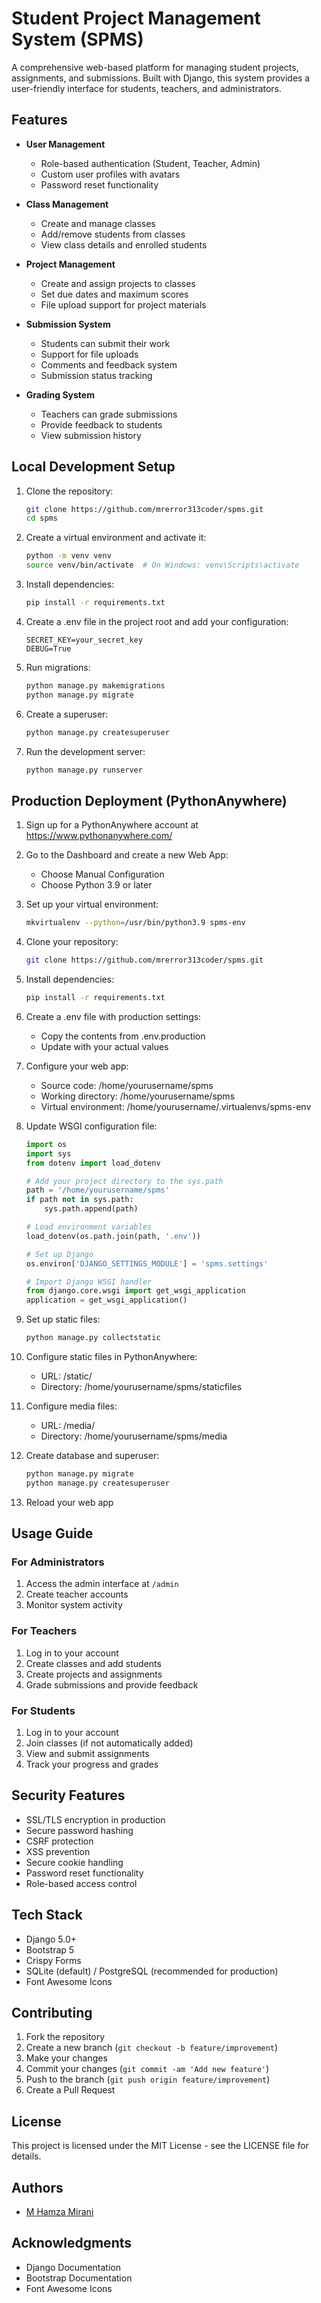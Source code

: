 # Student Project Management System (SPMS)

A comprehensive web-based platform for managing student projects, assignments, and submissions. Built with Django, this system provides a user-friendly interface for students, teachers, and administrators.

## Features

- **User Management**
  - Role-based authentication (Student, Teacher, Admin)
  - Custom user profiles with avatars
  - Password reset functionality

- **Class Management**
  - Create and manage classes
  - Add/remove students from classes
  - View class details and enrolled students

- **Project Management**
  - Create and assign projects to classes
  - Set due dates and maximum scores
  - File upload support for project materials

- **Submission System**
  - Students can submit their work
  - Support for file uploads
  - Comments and feedback system
  - Submission status tracking

- **Grading System**
  - Teachers can grade submissions
  - Provide feedback to students
  - View submission history

## Local Development Setup

1. Clone the repository:
   ```bash
   git clone https://github.com/mrerror313coder/spms.git
   cd spms
   ```

2. Create a virtual environment and activate it:
   ```bash
   python -m venv venv
   source venv/bin/activate  # On Windows: venv\Scripts\activate
   ```

3. Install dependencies:
   ```bash
   pip install -r requirements.txt
   ```

4. Create a .env file in the project root and add your configuration:
   ```
   SECRET_KEY=your_secret_key
   DEBUG=True
   ```

5. Run migrations:
   ```bash
   python manage.py makemigrations
   python manage.py migrate
   ```

6. Create a superuser:
   ```bash
   python manage.py createsuperuser
   ```

7. Run the development server:
   ```bash
   python manage.py runserver
   ```

## Production Deployment (PythonAnywhere)

1. Sign up for a PythonAnywhere account at https://www.pythonanywhere.com/

2. Go to the Dashboard and create a new Web App:
   - Choose Manual Configuration
   - Choose Python 3.9 or later

3. Set up your virtual environment:
   ```bash
   mkvirtualenv --python=/usr/bin/python3.9 spms-env
   ```

4. Clone your repository:
   ```bash
   git clone https://github.com/mrerror313coder/spms.git
   ```

5. Install dependencies:
   ```bash
   pip install -r requirements.txt
   ```

6. Create a .env file with production settings:
   - Copy the contents from .env.production
   - Update with your actual values

7. Configure your web app:
   - Source code: /home/yourusername/spms
   - Working directory: /home/yourusername/spms
   - Virtual environment: /home/yourusername/.virtualenvs/spms-env

8. Update WSGI configuration file:
   ```python
   import os
   import sys
   from dotenv import load_dotenv
   
   # Add your project directory to the sys.path
   path = '/home/yourusername/spms'
   if path not in sys.path:
       sys.path.append(path)
   
   # Load environment variables
   load_dotenv(os.path.join(path, '.env'))
   
   # Set up Django
   os.environ['DJANGO_SETTINGS_MODULE'] = 'spms.settings'
   
   # Import Django WSGI handler
   from django.core.wsgi import get_wsgi_application
   application = get_wsgi_application()
   ```

9. Set up static files:
   ```bash
   python manage.py collectstatic
   ```

10. Configure static files in PythonAnywhere:
    - URL: /static/
    - Directory: /home/yourusername/spms/staticfiles

11. Configure media files:
    - URL: /media/
    - Directory: /home/yourusername/spms/media

12. Create database and superuser:
    ```bash
    python manage.py migrate
    python manage.py createsuperuser
    ```

13. Reload your web app

## Usage Guide

### For Administrators
1. Access the admin interface at `/admin`
2. Create teacher accounts
3. Monitor system activity

### For Teachers
1. Log in to your account
2. Create classes and add students
3. Create projects and assignments
4. Grade submissions and provide feedback

### For Students
1. Log in to your account
2. Join classes (if not automatically added)
3. View and submit assignments
4. Track your progress and grades

## Security Features

- SSL/TLS encryption in production
- Secure password hashing
- CSRF protection
- XSS prevention
- Secure cookie handling
- Password reset functionality
- Role-based access control

## Tech Stack

- Django 5.0+
- Bootstrap 5
- Crispy Forms
- SQLite (default) / PostgreSQL (recommended for production)
- Font Awesome Icons

## Contributing

1. Fork the repository
2. Create a new branch (`git checkout -b feature/improvement`)
3. Make your changes
4. Commit your changes (`git commit -am 'Add new feature'`)
5. Push to the branch (`git push origin feature/improvement`)
6. Create a Pull Request

## License

This project is licensed under the MIT License - see the LICENSE file for details.

## Authors

- [M Hamza Mirani](https://github.com/mrerror313coder)

## Acknowledgments

- Django Documentation
- Bootstrap Documentation
- Font Awesome Icons
